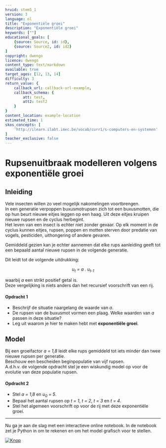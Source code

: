 ```yaml
---
hruid: stem5_1
version: 3
language: nl
title: "Exponentiële groei"
description: "Exponentiële groei"
keywords: [""]
educational_goals: [
    {source: Source, id: id}, 
    {source: Source2, id: id2}
]
copyright: dwengo
licence: dwengo
content_type: text/markdown
available: true
target_ages: [12, 13, 14]
difficulty: 3
return_value: {
    callback_url: callback-url-example,
    callback_schema: {
        att: test,
        att2: test2
    }
}
content_location: example-location
estimated_time: 1
skos_concepts: [
    'http://ilearn.ilabt.imec.be/vocab/curr1/s-computers-en-systemen'
]
teacher_exclusive: false
---
```

# Rupsenuitbraak modelleren volgens exponentiële groei

## Inleiding
Vele insecten willen zo veel mogelijk nakomelingen voortbrengen. <br>
In een generatie verpoppen buxusmotrupsen zich tot een buxusmotten, die op hun beurt nieuwe eitjes leggen op een haag. Uit deze eitjes kruipen nieuwe rupsen en de cyclus herbegint. <br>
Het leven van een insect is echter niet zonder gevaar. Op elk moment in de cyclus kunnen eitjes, rupsen, poppen en motten sterven door predatie van vogels, pesticiden, uithongering of andere gevaren. 

Gemiddeld gezien kan je echter aannemen dat elke rups aanleiding geeft tot een bepaald aantal nieuwe rupsen in de volgende generatie.

Dit leidt tot de volgende uitdrukking:<br>
<p align="center"><em> u<sub>t</sub> = a . u<sub>t-1</sub></em></p>

waarbij <em>a</em> een strikt positief getal is. <br>
Deze vergelijking is niets anders dan het recursief voorschrift van een rij.

#### Opdracht 1
-  Beschrijf de situatie naargelang de waarde van <em>a</em>.
-  De rupsen van de buxusmot vormen een plaag. Welke waarden van <em>a</em> passen in deze situatie?
-  Leg uit waarom je hier te maken hebt met **exponentiële groei**.

## Model
Bij een groeifactor <em>a = 1,8</em> leidt elke rups gemiddeld tot iets minder dan twee nieuwe rupsen per generatie.<br>
Beschouw een bescheiden beginpopulatie van vijf rupsen.<br>
A.d.h.v. de volgende opdracht stel je een wiskundig model op voor de evolutie van deze populatie rupsen. 

#### Opdracht 2
- Stel <em>a = 1,8</em> en <em>u<sub>0</sub> = 5</em>.
- Bepaal het aantal rupsen op <em>t = 1</em>, <em>t = 2</em>, <em>t = 3</em> en <em>t = 4</em>.
- Stel het algemeen voorschrift op voor de rij met deze exponentiële groei.

----------------------------
Nu ga je aan de slag met een interactieve online notebook. In de notebook zet je Python in om te rekenen en om het model grafisch voor te stellen.

[![](embed/Knop.png "Knop")](https://kiks.ilabt.imec.be/jupyterhub/?id=6010 "Insect exponentieel")
